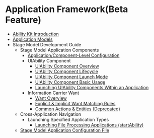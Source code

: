 # Application Framework(Beta Feature)
- [Ability Kit Introduction](./cj-abilitykit-overview.md)
- [Application Models](./cj-application-models.md)
- Stage Model Development Guide
    - Stage Model Application Components
        - [Application/Component-Level Configuration](./cj-application-component-configuration-stage.md)
        - UIAbility Component
            - [UIAbility Component Overview](./cj-uiability-overview.md)
            - [UIAbility Component Lifecycle](./cj-uiability-lifecycle.md)
            - [UIAbility Component Launch Mode](./cj-uiability-launch-type.md)
            - [UIAbility Component Basic Usage](./cj-uiability-usage.md)
            - [Launching UIAbility Components Within an Application](./cj-uiability-intra-device-interaction.md)
        - Information Carrier Want
            - [Want Overview](./cj-want-overview.md)
            - [Explicit & Implicit Want Matching Rules](./cj-explicit-implicit-want-mappings.md)
            - [Common Actions & Entities (Deprecated)](./cj-actions-entities.md)
    - Cross-Application Navigation
        - Launching Specified Application Types
            - [Launching File Processing Applications (startAbility)](./cj-file-processing-apps-startup.md)
    - [Stage Model Application Configuration File](./cj-config-file-stage.md)